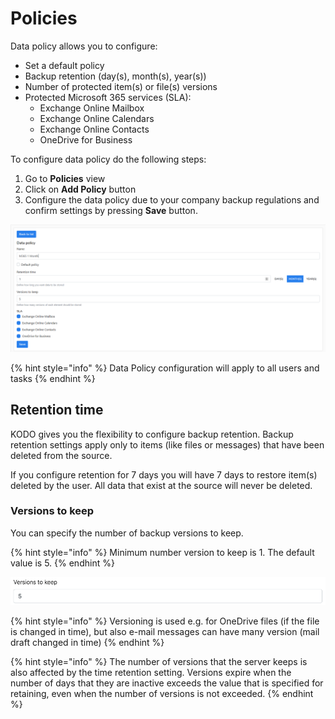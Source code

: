 # Policies

Data policy allows you to configure:

* Set a default policy
* Backup retention \(day\(s\), month\(s\), year\(s\)\)
* Number of protected item\(s\) or file\(s\) versions 
* Protected Microsoft 365 services \(SLA\):
  * Exchange Online Mailbox
  * Exchange Online Calendars
  * Exchange Online Contacts
  * OneDrive for Business

To configure data policy do the following steps:

1. Go to **Policies** view
2. Click on **Add Policy** button
3. Configure the data policy due to your company backup regulations and confirm settings by pressing **Save** button.  

![](../../.gitbook/assets/kodo-cloud-administration-policies01.png)

{% hint style="info" %}
Data Policy configuration will apply to all users and tasks
{% endhint %}

##  Retention time

KODO gives you the flexibility to configure backup retention. Backup retention settings apply only to items \(like files or messages\) that have been deleted from the source.

If you configure retention for 7 days you will have 7 days to restore item\(s\) deleted by the user. All data that exist at the source will never be deleted.

### Versions to keep

You can specify the number of backup versions to keep.

{% hint style="info" %}
Minimum number version to keep is 1. The default value is 5.
{% endhint %}

![](../../.gitbook/assets/image%20%281%29.png)

{% hint style="info" %}
Versioning is used e.g. for OneDrive files \(if the file is changed in time\), but also e-mail messages can have many version \(mail draft changed in time\)
{% endhint %}

{% hint style="info" %}
The number of versions that the server keeps is also affected by the time retention setting. Versions expire when the number of days that they are inactive exceeds the value that is specified for retaining, even when the number of versions is not exceeded.
{% endhint %}




